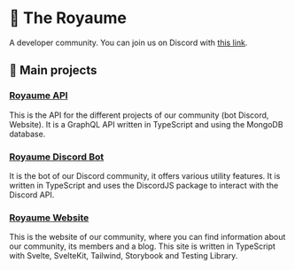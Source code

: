 # 👑 The Royaume
A developer community. You can join us on Discord with [this link](https://royaume.world/discord).

## 🔩 Main projects
### [Royaume API](https://github.com/Virtual-Royaume/Royaume-API)
This is the API for the different projects of our community (bot Discord, Website). It is a GraphQL API written in TypeScript and using the MongoDB database.

### [Royaume Discord Bot](https://github.com/Virtual-Royaume/Royaume-Discord-Bot)
It is the bot of our Discord community, it offers various utility features. It is written in TypeScript and uses the DiscordJS package to interact with the Discord API.

### [Royaume Website](https://github.com/Virtual-Royaume/Royaume-Website)
This is the website of our community, where you can find information about our community, its members and a blog. This site is written in TypeScript with Svelte, SvelteKit, Tailwind, Storybook and Testing Library.

